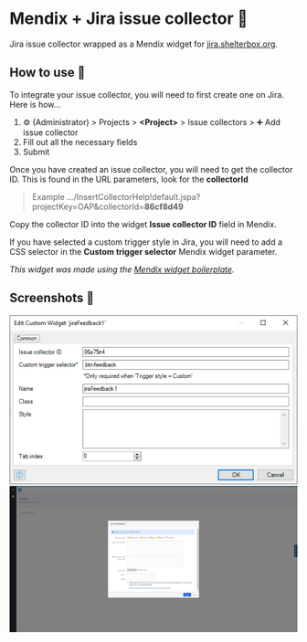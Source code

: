 # Mendix + Jira issue collector 🎒
Jira issue collector wrapped as a Mendix widget for [jira.shelterbox.org](https://jira.shelterbox.org/).

## How to use 🔧
To integrate your issue collector, you will need to first create one on Jira. Here is how...

1. ⚙ (Administrator) > Projects > **\<Project\>** > Issue collectors > ➕ Add issue collector
2. Fill out all the necessary fields
3. Submit

Once you have created an issue collector, you will need to get the collector ID. This is found in the URL parameters, look for the **collectorId**

> Example .../InsertCollectorHelp!default.jspa?projectKey=OAP&collectorId=**86cf8d49**

Copy the collector ID into the widget **Issue collector ID** field in Mendix.

If you have selected a custom trigger style in Jira, you will need to add a CSS selector in the **Custom trigger selector** Mendix widget parameter.

*This widget was made using the [Mendix widget boilerplate](https://github.com/mendix/AppStoreWidgetBoilerplate/).*

## Screenshots 📸
![Mendix parameters](/assets/example1.png?raw=true "Example 1")
![Working example](/assets/example2.png?raw=true "Example 2")
